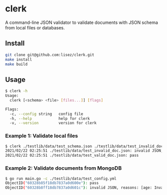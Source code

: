 # clerk

A command-line JSON validator to validate documents with JSON schema from local files or databases.

## Install

```bash
git clone git@github.com:lisez/clerk.git
make install
make build
```

## Usage

```bash
$ clerk -h
Usage:
  clerk [<schema> <file> [files...]] [flags]

Flags:
  -c, --config string   config file
  -h, --help            help for clerk
  -v, --version         version for clerk
```

### Example 1: Validate local files

```bash
$ clerk ./testlib/data/test_schema.json ./testlib/data/test_invalid_doc.json ./testlib/data/test_valid_doc.json
2021/02/22 02:25:51 ./testlib/data/test_invalid_doc.json: invalid JSON, reasons: [age: Invalid type. Expected: integer, given: string]
2021/02/22 02:25:51 ./testlib/data/test_valid_doc.json: pass
```

### Example 2: Validate documents from MongoDB

```bash
$ go run main.go -c ./testlib/data/test_config.yml
ObjectID("60328b85f18db7837a0d600e"): pass
ObjectID("60328b8ff18db7837a0d601c"): invalid JSON, reasons: [age: Invalid type. Expected: integer, given: string]
```
